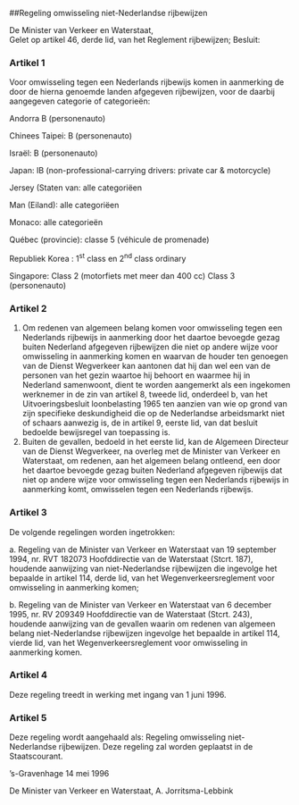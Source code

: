 <meta http-equiv='Content-Type' content='text/html; charset=utf-8' />

##Regeling omwisseling niet-Nederlandse rijbewijzen

De Minister van Verkeer en Waterstaat,  
Gelet op artikel 46, derde lid, van het Reglement rijbewijzen;
Besluit:     

### Artikel  1  

Voor omwisseling tegen een Nederlands rijbewijs komen in aanmerking de door de hierna genoemde landen afgegeven rijbewijzen, voor de daarbij aangegeven categorie of categorieën: 

Andorra B (personenauto)   

Chinees Taipei: B (personenauto)  

Israël: B (personenauto)  

Japan: IB (non-professional-carrying drivers: private car & motorcycle)  

Jersey (Staten van: alle categoriëen  

Man (Eiland): alle categoriëen  

Monaco: alle categorieën 

Québec (provincie): classe 5 (véhicule de promenade) 

Republiek Korea : 1<sup>st</sup> class en 2<sup>nd</sup> class ordinary   

Singapore: Class 2 (motorfiets met meer dan 400 cc) Class 3 (personenauto)   

### Artikel  2  

1.   Om redenen van algemeen belang komen voor omwisseling tegen een Nederlands rijbewijs in aanmerking door het daartoe bevoegde gezag buiten Nederland afgegeven rijbewijzen die niet op andere wijze voor omwisseling in aanmerking komen en waarvan de houder ten genoegen van de Dienst Wegverkeer kan aantonen dat hij dan wel een van de personen van het gezin waartoe hij behoort en waarmee hij in Nederland samenwoont, dient te worden aangemerkt als een ingekomen werknemer in de zin van artikel 8, tweede lid, onderdeel b, van het Uitvoeringsbesluit loonbelasting 1965 ten aanzien van wie op grond van zijn specifieke deskundigheid die op de Nederlandse arbeidsmarkt niet of schaars aanwezig is, de in artikel 9, eerste lid, van dat besluit bedoelde bewijsregel van toepassing is.   
2.   Buiten de gevallen, bedoeld in het eerste lid, kan de Algemeen Directeur van de Dienst Wegverkeer, na overleg met de Minister van Verkeer en Waterstaat, om redenen, aan het algemeen belang ontleend, een door het daartoe bevoegde gezag buiten Nederland afgegeven rijbewijs dat niet op andere wijze voor omwisseling tegen een Nederlands rijbewijs in aanmerking komt, omwisselen tegen een Nederlands rijbewijs.   

### Artikel  3  

De volgende regelingen worden ingetrokken: 

a.  Regeling van de Minister van Verkeer en Waterstaat van 19 september 1994, nr. RVT 182073 Hoofddirectie van de Waterstaat (Stcrt. 187), houdende aanwijzing van niet-Nederlandse rijbewijzen die ingevolge het bepaalde in artikel 114, derde lid, van het Wegenverkeersreglement voor omwisseling in aanmerking komen;  

b.  Regeling van de Minister van Verkeer en Waterstaat van 6 december 1995, nr. RV 209349 Hoofddirectie van de Waterstaat (Stcrt. 243), houdende aanwijzing van de gevallen waarin om redenen van algemeen belang niet-Nederlandse rijbewijzen ingevolge het bepaalde in artikel 114, vierde lid, van het Wegenverkeersreglement voor omwisseling in aanmerking komen.    

### Artikel  4  

Deze regeling treedt in werking met ingang van 1 juni 1996.  

### Artikel  5  

Deze regeling wordt aangehaald als: Regeling omwisseling niet-Nederlandse rijbewijzen. 
Deze regeling zal worden geplaatst in de Staatscourant.   

’s-Gravenhage 
14 mei 1996    

De 
Minister van Verkeer en Waterstaat, 
A. Jorritsma-Lebbink      
